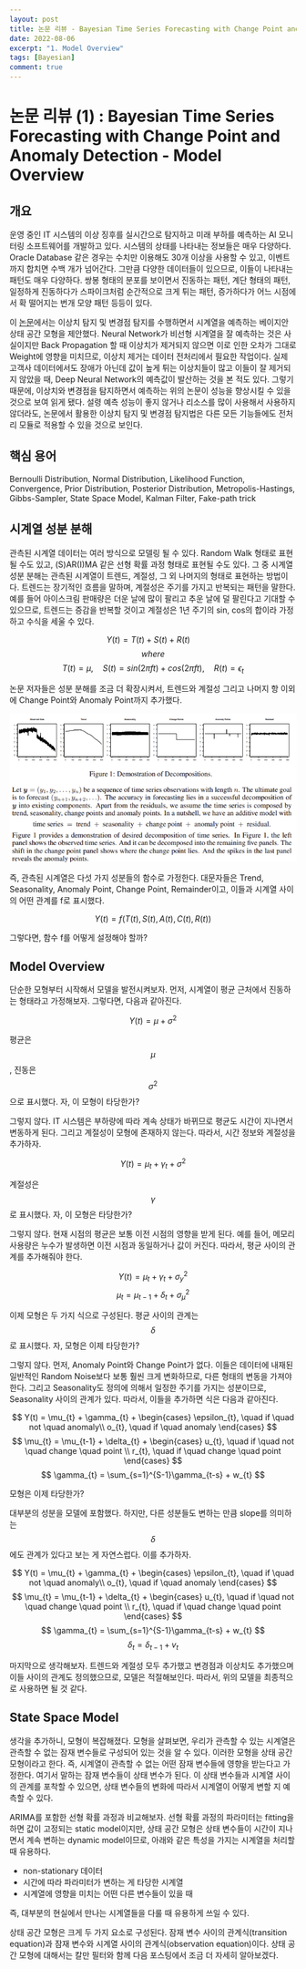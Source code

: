 ```yaml
---
layout: post
title: 논문 리뷰 - Bayesian Time Series Forecasting with Change Point and Anomaly Detection
date: 2022-08-06
excerpt: "1. Model Overview"
tags: [Bayesian]
comment: true
---
```


# 논문 리뷰 (1) : Bayesian Time Series Forecasting with Change Point and Anomaly Detection - Model Overview

## 개요

 운영 중인 IT 시스템의 이상 징후를 실시간으로 탐지하고 미래 부하를 예측하는 AI 모니터링 소프트웨어를 개발하고 있다.  시스템의 상태를 나타내는 정보들은 매우 다양하다. Oracle Database 같은 경우는 수치만 이용해도 30개 이상을 사용할 수 있고, 이벤트까지 합치면 수백 개가 넘어간다. 그만큼 다양한 데이터들이 있으므로, 이들이 나타내는 패턴도 매우 다양하다. 쌍봉 형태의 분포를 보이면서 진동하는 패턴, 계단 형태의 패턴, 일정하게 진동하다가 스파이크처럼 순간적으로 크게 튀는 패턴, 증가하다가 어느 시점에서 확 떨어지는 번개 모양 패턴 등등이 있다.

이 [논문](https://openreview.net/pdf?id=rJLTTe-0W)에서는 이상치 탐지 및 변경점 탐지를 수행하면서 시계열을 예측하는 베이지안 상태 공간 모형을 제안했다. Neural Network가 비선형 시계열을 잘 예측하는 것은 사실이지만 Back Propagation 할 때 이상치가 제거되지 않으면 이로 인한 오차가 그대로 Weight에 영향을 미치므로, 이상치 제거는 데이터 전처리에서 필요한 작업이다. 실제 고객사 데이터에서도 장애가 아닌데 값이 높게 튀는 이상치들이 많고 이들이 잘 제거되지 않았을 때, Deep Neural Network의 예측값이 발산하는 것을 본 적도 있다. 그렇기 때문에, 이상치와 변경점을 탐지하면서 예측하는 위의 논문이 성능을 향상시킬 수 있을 것으로 보여 읽게 됐다. 설령 예측 성능이 좋지 않거나 리소스를 많이 사용해서 사용하지 않더라도, 논문에서 활용한 이상치 탐지 및 변경점 탐지법은 다른 모든 기능들에도 전처리 모듈로 적용할 수 있을 것으로 보인다.

## 핵심 용어

Bernoulli Distribution, Normal Distribution, Likelihood Function, Convergence, Prior Distribution, Posterior Distribution, Metropolis-Hastings, Gibbs-Sampler, State Space Model, Kalman Filter, Fake-path trick

## 시계열 성분 분해

관측된 시계열 데이터는 여러 방식으로 모델링 될 수 있다. Random Walk 형태로 표현될 수도 있고, (S)AR(I)MA 같은 선형 확률 과정 형태로 표현될 수도 있다. 그 중 시계열 성분 분해는 관측된 시계열이 트렌드, 계절성, 그 외 나머지의 형태로 표현하는 방법이다. 트렌드는 장기적인 흐름을 말하며, 계절성은 주기를 가지고 반복되는 패턴을 말한다.  예를 들어 아이스크림 판매량은 더운 날에 많이 팔리고 추운 날에 덜 팔린다고 기대할 수 있으므로, 트렌드는 증감을 반복할 것이고 계절성은 1년  주기의 sin, cos의 합이라 가정하고 수식을 세울 수 있다.

$$ Y(t) = T(t) + S(t) + R(t) \quad $$ 
$$ where $$
$$ T(t) = \mu, \quad S(t) = sin(2\pi ft) + cos(2\pi ft), \quad R(t) =\epsilon_{t}$$

논문 저자들은 성분 분해를 조금 더 확장시켜서, 트렌드와 계절성 그리고 나머지 항 이외에 Change Point와 Anomaly Point까지 추가했다. 

![decomposition](/imgs/decomposition.PNG)

즉, 관측된 시계열은 다섯 가지 성분들의 함수로 가정한다. 대문자들은 Trend, Seasonality, Anomaly Point, Change Point, Remainder이고, 이들과 시계열 사이의 어떤 관계를 f로 표시했다.

$$ Y(t) = f(T(t), S(t), A(t), C(t), R(t)) $$

그렇다면, 함수 f를 어떻게 설정해야 할까?

## Model Overview

단순한 모형부터 시작해서 모델을 발전시켜보자. 먼저, 시계열이 평균 근처에서 진동하는 형태라고 가정해보자. 그렇다면, 다음과 같아진다.

$$ Y(t) = \mu + \sigma^{2} $$ 

평균은 $$\mu$$, 진동은 $$\sigma^{2}$$으로 표시했다.  자, 이 모형이 타당한가?

그렇지 않다. IT 시스템은 부하량에 따라 계속 상태가 바뀌므로 평균도 시간이 지나면서 변동하게 된다. 그리고 계절성이 모형에 존재하지 않는다. 따라서, 시간 정보와 계절성을 추가하자. 

$$ Y(t) = \mu_{t} + \gamma_{t} + \sigma^{2} $$

계절성은 $$\gamma$$로 표시했다. 자, 이 모형은 타당한가?

그렇지 않다. 현재 시점의 평균은 보통 이전 시점의 영향을 받게 된다. 예를 들어, 메모리 사용량은 누수가 발생하면 이전 시점과 동일하거나 값이 커진다. 따라서, 평균 사이의 관계를 추가해줘야 한다. 

$$ Y(t) = \mu_{t} + \gamma_{t} + \sigma_{y}^{2} $$
$$ \mu_{t} = \mu_{t-1} + \delta_{t} + \sigma_{\mu}^{2} $$

이제 모형은 두 가지 식으로 구성된다. 평균 사이의 관계는 $$\delta$$로 표시했다. 자, 모형은 이제 타당한가?

그렇지 않다. 먼저, Anomaly Point와 Change Point가 없다. 이들은 데이터에 내재된 일반적인 Random Noise보다 보통 훨씬 크게 변화하므로, 다른 형태의 변동을 가져야 한다. 그리고 Seasonality도 정의에 의해서 일정한 주기를 가지는 성분이므로, Seasonality 사이의 관계가 있다. 따라서, 이들을 추가하면 식은 다음과 같아진다.

$$ Y(t) = \mu_{t} + \gamma_{t} + \begin{cases} \epsilon_{t}, \quad if \quad not \quad anomaly\\
o_{t}, \quad if \quad anomaly \end{cases} $$
$$ \mu_{t} = \mu_{t-1} + \delta_{t} + \begin{cases} u_{t}, \quad if \quad not \quad change \quad point \\ r_{t}, \quad if \quad change \quad point \end{cases} $$
$$ \gamma_{t} = \sum_{s=1}^{S-1}\gamma_{t-s} + w_{t} $$

모형은 이제 타당한가?

대부분의 성분을 모델에 포함했다. 하지만, 다른 성분들도 변하는 만큼 slope를 의미하는 $$\delta$$ 에도 관계가 있다고 보는 게 자연스럽다. 이를 추가하자. 

$$ Y(t) = \mu_{t} + \gamma_{t} + \begin{cases} \epsilon_{t},   \quad if \quad not \quad anomaly\\
o_{t}, \quad if \quad anomaly \end{cases} $$
$$ \mu_{t} = \mu_{t-1} + \delta_{t} + \begin{cases} u_{t}, \quad if \quad not \quad change \quad point \\ r_{t}, \quad if \quad change \quad point \end{cases} $$
$$ \gamma_{t} = \sum_{s=1}^{S-1}\gamma_{t-s} + w_{t} $$
$$ \delta_{t} = \delta_{t-1} + v_{t} $$

마지막으로 생각해보자. 트렌드와 계절성 모두 추가했고 변경점과 이상치도 추가했으며 이들 사이의 관계도 정의했으므로, 모델은 적절해보인다. 따라서, 위의 모델을 최종적으로 사용하면 될 것 같다.

## State Space Model

생각을 추가하니, 모형이 복잡해졌다. 모형을 살펴보면, 우리가 관측할 수 있는 시계열은 관측할 수 없는 잠재 변수들로 구성되어 있는 것을 알 수 있다. 이러한 모형을 상태 공간 모형이라고 한다. 즉, 시계열이 관측할 수 없는 어떤 잠재 변수들에 영향을 받는다고 가정한다. 여기서 말하는 잠재 변수들이 상태 변수가 된다. 이 상태 변수들과 시계열 사이의 관계를 포착할 수 있으면, 상태 변수들의 변화에 따라서 시계열이 어떻게 변할 지 예측할 수 있다.

ARIMA를 포함한 선형 확률 과정과 비교해보자. 선형 확률 과정의 파라미터는 fitting을 하면 값이 고정되는 static model이지만, 상태 공간 모형은 상태 변수들이 시간이 지나면서 계속 변하는 dynamic model이므로, 아래와 같은 특성을 가지는 시계열을 처리할 때 유용하다.

- non-stationary 데이터
- 시간에 따라 파라미터가 변하는 게 타당한 시계열
- 시계열에 영향을 미치는 어떤 다른 변수들이 있을 때

즉, 대부분의 현실에서 만나는 시계열들을 다룰 때 유용하게 쓰일 수 있다.

상태 공간 모형은 크게 두 가지 요소로 구성된다. 잠재 변수 사이의 관계식(transition equation)과 잠재 변수와 시계열 사이의 관계식(observation equation)이다. 상태 공간 모형에 대해서는 칼만 필터와 함께 다음 포스팅에서 조금 더 자세히 알아보겠다.
